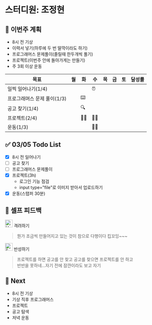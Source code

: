 # 스터디원: 조정현

## 🚀 이번주 계획

- 8시 전 기상
- 이력서 넣기(하루에 두 번 딸깍이라도 하기)
- 프로그래머스 문제풀이(졸릴때 한두개씩 풀기)
- 프로젝트(이번주 안에 돌아가게는 만들기)
- 주 3회 이상 운동

| 목표                        | 월  | 화  | 수  | 목  | 금  | 토  | 달성률 |
| --------------------------- | --- | --- | --- | --- | --- | --- | ------ |
| 일찍 일어나기(1/4)          |     |     | ⏰  |     |     |     |        |
| 프로그래머스 문제 풀이(1/3) |     | ⌨️  |     |     |     |     |        |
| 공고 찾기(1/4)              |     | 🔍  |     |     |     |     |        |
| 프로젝트(2/4)               |     | 👩‍💻  | 👩‍💻  |     |     |     |        |
| 운동(1/3)                   |     |     | 🏃‍♀️  |     |     |     |        |

## ✅ 03/05 Todo List

- [x] 8시 전 일어나기
- [ ] 공고 찾기
- [ ] 프로그래머스 문제풀이
- [x] 프로젝트(3h)
  - 로그인 기능 점검
  - input type="file"로 이미지 받아서 업로드하기
- [x] 운동(스탭퍼 30분)

## 🎉 셀프 피드백

<img src="https://raw.githubusercontent.com/Tarikul-Islam-Anik/Animated-Fluent-Emojis/master/Emojis/Smilies/Hugging%20Face.png" alt="Hugging Face" width="25" height="25"> 격려하기</img>

> 뭔가 조금씩 만들어지고 있는 것이 참으로 다행이다 킵꼬잉~~~

<img src="https://raw.githubusercontent.com/Tarikul-Islam-Anik/Animated-Fluent-Emojis/master/Emojis/Smilies/Face%20with%20Monocle.png" alt="Face with Monocle" width="25" height="25"> 반성하기</img>

> 프로젝트를 하면 공고를 안 찾고 공고를 찾으면 프로젝트를 안 하고<br>
> 반반을 못하네...자기 전에 잠깐이라도 보고 자기

## 🌱 Next

- 8시 전 기상
- 기상 직후 프로그래머스
- 프로젝트
- 공고 탐색
- 저녁 운동
